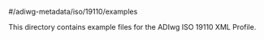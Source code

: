 #/adiwg-metadata/iso/19110/examples

This directory contains example files for the ADIwg ISO 19110 XML Profile.